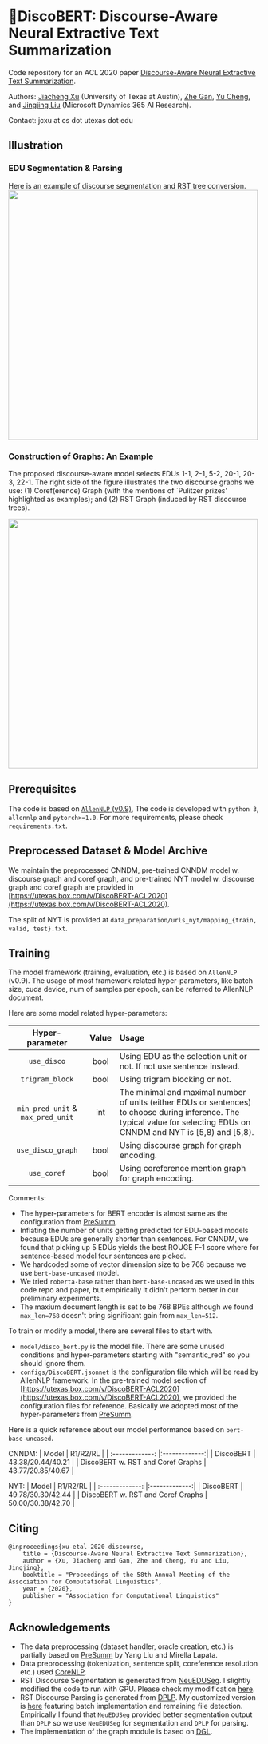 # :dancer:DiscoBERT: Discourse-Aware Neural Extractive Text Summarization
Code repository for an ACL 2020 paper [Discourse-Aware Neural Extractive Text Summarization](http://www.cs.utexas.edu/~jcxu/material/ACL20/DiscoBERT_ACL2020.pdf).  


Authors: [Jiacheng Xu](http://www.cs.utexas.edu/~jcxu/) (University of Texas at Austin), [Zhe Gan](https://zhegan27.github.io), [Yu Cheng](https://sites.google.com/site/chengyu05/home), and [Jingjing Liu](https://www.linkedin.com/in/jingjing-liu-65703431/) (Microsoft Dynamics 365 AI Research).

Contact: jcxu at cs dot utexas dot edu

## Illustration
### EDU Segmentation & Parsing
Here is an example of discourse segmentation and RST tree conversion.
<a href="https://github.com/jiacheng-xu/DiscoBERT/tree/release/demo"><img src="http://www.cs.utexas.edu/~jcxu/material/ACL20/edu.gif" width="500"></a>


### Construction of Graphs: An Example
The proposed discourse-aware model selects EDUs 1-1, 2-1, 5-2, 20-1, 20-3, 22-1. The right side of the figure illustrates the two discourse graphs we use: (1) Coref(erence) Graph (with the mentions of `Pulitzer prizes' highlighted as examples); and (2) RST Graph (induced by RST discourse trees).
 
<a href="https://github.com/jiacheng-xu/DiscoBERT/tree/release/demo"><img src="http://www.cs.utexas.edu/~jcxu/material/ACL20/graph_const.gif" width="500"></a>


## Prerequisites

The code is based on [`AllenNLP` (v0.9)](https://github.com/allenai/allennlp/tree/052353ed62e3a54fd7b39a660e65fc5dd2f91c7d), The code is developed with `python 3`, `allennlp` and `pytorch>=1.0`. For more requirements, please check `requirements.txt`.

## Preprocessed Dataset \& Model Archive
We maintain the preprocessed CNNDM, pre-trained CNNDM model w. discourse graph and coref graph, and pre-trained NYT model w. discourse graph and coref graph are provided in [https://utexas.box.com/v/DiscoBERT-ACL2020](https://utexas.box.com/v/DiscoBERT-ACL2020).

The split of NYT is provided at `data_preparation/urls_nyt/mapping_{train, valid, test}.txt`.  

## Training
The model framework (training, evaluation, etc.) is based on `AllenNLP` (v0.9).
The usage of most framework related hyper-parameters, like batch size, cuda device, num of samples per epoch, can be referred to AllenNLP document.     

Here are some model related hyper-parameters:

| Hyper-parameter        | Value         | Usage |
| :-------------: |:-------------:| :-----|
| `use_disco`      | bool | Using EDU as the selection unit or not. If not use sentence instead. |
| `trigram_block`      | bool | Using trigram blocking or not. |
| `min_pred_unit` & `max_pred_unit`     | int | The minimal and maximal number of units (either EDUs or sentences) to choose during inference. The typical value for selecting EDUs on CNNDM and NYT is [5,8) and [5,8).|
| `use_disco_graph`      | bool | Using discourse graph for graph encoding. |
| `use_coref`      | bool | Using coreference mention graph for graph encoding. |

Comments:
* The hyper-parameters for BERT encoder is almost same as the configuration from [PreSumm](https://github.com/nlpyang/PreSumm/blob/master/src/train.py).
* Inflating the number of units getting predicted for EDU-based models because EDUs are generally shorter than sentences. 
For CNNDM, we found that picking up 5 EDUs yields the best ROUGE F-1 score where for sentence-based model four sentences are picked.
* We hardcoded some of vector dimension size to be 768 because we use `bert-base-uncased` model. 
* We tried `roberta-base` rather than `bert-base-uncased` as we used in this code repo and paper, but empirically it didn't perform better in our preliminary experiments.   
* The maxium document length is set to be 768 BPEs although we found `max_len=768` doesn't bring significant gain from `max_len=512`.

To train or modify a model, there are several files to start with.
* `model/disco_bert.py` is the model file. There are some unused conditions and hyper-parameters starting with "semantic_red" so you should ignore them.
* `configs/DiscoBERT.jsonnet` is the configuration file which will be read by AllenNLP framework. 
In the pre-trained model section of [https://utexas.box.com/v/DiscoBERT-ACL2020](https://utexas.box.com/v/DiscoBERT-ACL2020), we provided the configuration files for reference. 
Basically we adopted most of the hyper-parameters from [PreSumm](https://github.com/nlpyang/PreSumm/blob/master/src/train.py).

Here is a quick reference about our model performance based on `bert-base-uncased`.

CNNDM:
| Model        |  R1/R2/RL |
| :-------------: |:-------------:|
| DiscoBERT      | 43.38/20.44/40.21 |
| DiscoBERT w. RST and Coref Graphs      | 43.77/20.85/40.67 | 


NYT:
| Model        |  R1/R2/RL |
| :-------------: |:-------------:|
| DiscoBERT      | 49.78/30.30/42.44 |
| DiscoBERT w. RST and Coref Graphs      | 50.00/30.38/42.70 | 

## Citing
```
@inproceedings{xu-etal-2020-discourse,
    title = {Discourse-Aware Neural Extractive Text Summarization},
    author = {Xu, Jiacheng and Gan, Zhe and Cheng, Yu and Liu, Jingjing},
    booktitle = "Proceedings of the 58th Annual Meeting of the Association for Computational Linguistics",
    year = {2020},
    publisher = "Association for Computational Linguistics"
}
```

## Acknowledgements
* The data preprocessing (dataset handler, oracle creation, etc.) is partially based on [PreSumm](https://github.com/nlpyang/PreSumm) by Yang Liu and Mirella Lapata.
* Data preprocessing (tokenization, sentence split, coreference resolution etc.) used [CoreNLP](https://stanfordnlp.github.io/CoreNLP/). 
* RST Discourse Segmentation is generated from [NeuEDUSeg](https://github.com/PKU-TANGENT/NeuralEDUSeg). I slightly modified the code to run with GPU. Please check my modification [here](https://github.com/jiacheng-xu/NeuralEDUSeg).
* RST Discourse Parsing is generated from [DPLP](https://github.com/jiyfeng/DPLP). My customized version is [here](https://github.com/jiacheng-xu/DPLP) featuring batch implementation and remaining file detection. 
Empirically I found that `NeuEDUSeg` provided better segmentation output than `DPLP` so we use `NeuEDUSeg` for segmentation and `DPLP` for parsing.  
* The implementation of the graph module is based on [DGL](https://github.com/dmlc/dgl).